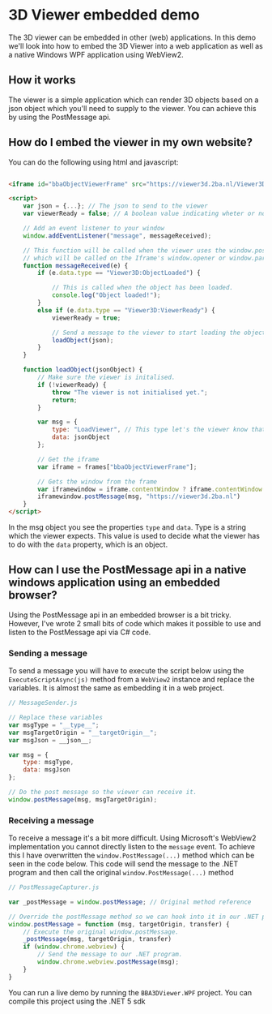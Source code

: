 ﻿ # 3D Viewer embedded demo

The 3D viewer can be embedded in other (web) applications.
In this demo we'll look into how to embed the 3D Viewer into a web application as well as a native Windows WPF application using WebView2.

## How it works
The viewer is a simple application which can render 3D objects based on a json object which you'll need to supply to the viewer.
You can achieve this by using the PostMessage api.

## How do I embed the viewer in my own website?
You can do the following using html and javascript:
```html

<iframe id="bbaObjectViewerFrame" src="https://viewer3d.2ba.nl/Viewer3D" frameBorder="0"></iframe>

<script>
    var json = {...}; // The json to send to the viewer
    var viewerReady = false; // A boolean value indicating wheter or not the viewer is ready.

    // Add an event listener to your window
	window.addEventListener("message", messageReceived);

    // This function will be called when the viewer uses the window.postMessage api 
    // which will be called on the Iframe's window.opener or window.parent if the former was null.
    function messageReceived(e) {
        if (e.data.type == "Viewer3D:ObjectLoaded") {

            // This is called when the object has been loaded.
            console.log("Object loaded!");
        }
        else if (e.data.type == "Viewer3D:ViewerReady") {
            viewerReady = true;

            // Send a message to the viewer to start loading the object.
            loadObject(json);
        }
    }

    function loadObject(jsonObject) {
        // Make sure the viewer is initalised.
        if (!viewerReady) {
            throw "The viewer is not initialised yet.";
            return;
        }

        var msg = {
            type: "LoadViewer", // This type let's the viewer know that you want to load an object.
            data: jsonObject
        };

        // Get the iframe
        var iframe = frames["bbaObjectViewerFrame"];

        // Gets the window from the frame
        var iframewindow = iframe.contentWindow ? iframe.contentWindow : iframe.contentDocument.defaultView;
        iframewindow.postMessage(msg, "https://viewer3d.2ba.nl")
    }
</script>
```

In the msg object you see the properties `type` and `data`. Type is a string which the viewer expects. This value is used to decide what the viewer has to do with the `data` property, which is an object.

## How can I use the PostMessage api in a native windows application using an embedded browser?
Using the PostMessage api in an embedded browser is a bit tricky. However, I've wrote 2 small bits of code which makes it possible to use and listen to the PostMessage api via C# code.

### Sending a message
To send a message you will have to execute the script below using the `ExecuteScriptAsync(js)` method from a `WebView2` instance and replace the variables. It is almost the same as embedding it in a web project.
```javascript
// MessageSender.js

// Replace these variables
var msgType = "__type__";
var msgTargetOrigin = "__targetOrigin__";
var msgJson = __json__;

var msg = {
	type: msgType,
	data: msgJson
};

// Do the post message so the viewer can receive it.
window.postMessage(msg, msgTargetOrigin);
```

### Receiving a message 
To receive a message it's a bit more difficult. Using Microsoft's WebView2 implementation you cannot directly listen to the `message` event. To achieve this I have overwritten the `window.PostMessage(...)` method which can be seen in the code below. This code will send the message to the .NET program and then call the original `window.PostMessage(...)` method

```javascript
// PostMessageCapturer.js

var _postMessage = window.postMessage; // Original method reference

// Override the postMessage method so we can hook into it in our .NET program.
window.postMessage = function (msg, targetOrigin, transfer) {
	// Execute the original window.postMessage.
	_postMessage(msg, targetOrigin, transfer)
	if (window.chrome.webview) {
		// Send the message to our .NET program.
		window.chrome.webview.postMessage(msg);
	}
}
```

You can run a live demo by running the `BBA3DViewer.WPF` project. You can compile this project using the .NET 5 sdk
